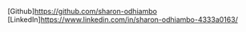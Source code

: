[Github]https://github.com/sharon-odhiambo
[LinkedIn]https://www.linkedin.com/in/sharon-odhiambo-4333a0163/
